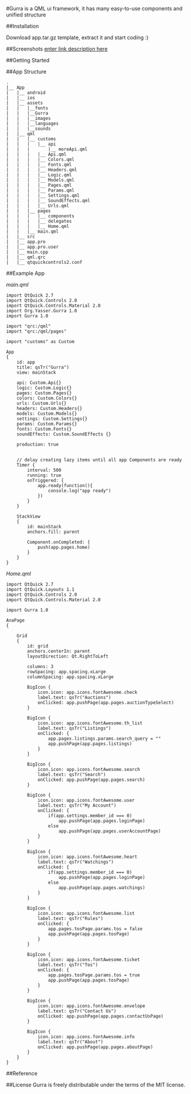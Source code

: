 
#Gurra is a QML ui framework, it has many easy-to-use components and unified structure

##Installation

Download app.tar.gz template, extract it and start coding :)

##Screenshots
[enter link description here](/screenshots/README.md)

##Getting Started

##App Structure

    .
    |__ App
    |	|__ android
	|   |__ ios
    |	|__ assets
    |	|	|__fonts
    |	|	|__Gurra
    |	|	|__images
    |	|	|__languages
    |	|	|__sounds
    |	|__ qml
    |	|	|__	customs
    |	|	|	|__	api
    |	|	|		|__ moreApi.qml
    |	|	|	|__ Api.qml
    |	|	|	|__ Colors.qml
    |	|	|	|__ Fonts.qml
    |	|	|	|__ Headers.qml
    |	|	|	|__ Logic.qml
    |	|	|	|__ Models.qml
    |	|	|	|__ Pages.qml
    |	|	|	|__ Params.qml
    |	|	|	|__ Settings.qml
    |	|	|	|__ SoundEffects.qml
    |	|	|	|__ Urls.qml
	|	|   |__ pages
	|	|   |	|__ components
	|	|   |	|__ delegates
	|	|   |	|__ Home.qml
    |	|	|__ main.qml
	|   |__ src
	|   |__ app.pro
	|   |__ app.pro.user
	|   |__ main.cpp
	|   |__ qml.qrc
	|   |__ qtquickcontrols2.conf

##Example App

*main.qml*

    import QtQuick 2.7
    import QtQuick.Controls 2.0
    import QtQuick.Controls.Material 2.0
    import Org.Yasser.Gurra 1.0
    import Gurra 1.0
    
    import "qrc:/qml"
    import "qrc:/qml/pages"
    
    import "customs" as Custom
    
    App
    {
        id: app
        title: qsTr("Gurra")
        view: mainStack
    
        api: Custom.Api{}
        logic: Custom.Logic{}
        pages: Custom.Pages{}
        colors: Custom.Colors{}
        urls: Custom.Urls{}
        headers: Custom.Headers{}
        models: Custom.Models{}
        settings: Custom.Settings{}
        params: Custom.Params{}
        fonts: Custom.Fonts{}
        soundEffects: Custom.SoundEffects {}
    
        production: true
    
    
        // delay creating lazy items until all app Components are ready
        Timer {
            interval: 500
            running: true
            onTriggered: {
                app.ready(function(){
                    console.log("app ready")
                })
            }
        }
    
        StackView
        {
            id: mainStack
            anchors.fill: parent
    
            Component.onCompleted: {
                push(app.pages.home)
            }
        }
    }

*Home.qml*

    import QtQuick 2.7
    import QtQuick.Layouts 1.1
    import QtQuick.Controls 2.0
    import QtQuick.Controls.Material 2.0
    
    import Gurra 1.0
    
    AnaPage
    {
    
        Grid
        {
            id: grid
            anchors.centerIn: parent
            layoutDirection: Qt.RightToLeft
    
            columns: 3
            rowSpacing: app.spacing.xLarge
            columnSpacing: app.spacing.xLarge
    
            BigIcon {
                icon.icon: app.icons.fontAwesome.check
                label.text: qsTr("Auctions")
                onClicked: app.pushPage(app.pages.auctionTypeSelect)
            }
    
            BigIcon {
                icon.icon: app.icons.fontAwesome.th_list
                label.text: qsTr("Listings")
                onClicked: {
                    app.pages.listings.params.search_query = ""
                    app.pushPage(app.pages.listings)
                }
            }
    
            BigIcon {
                icon.icon: app.icons.fontAwesome.search
                label.text: qsTr("Search")
                onClicked: app.pushPage(app.pages.search)
            }
    
            BigIcon {
                icon.icon: app.icons.fontAwesome.user
                label.text: qsTr("My Account")
                onClicked: {
                    if(app.settings.member_id === 0)
                        app.pushPage(app.pages.loginPage)
                    else
                        app.pushPage(app.pages.userAccountPage)
                }
            }
    
            BigIcon {
                icon.icon: app.icons.fontAwesome.heart
                label.text: qsTr("Watchings")
                onClicked: {
                    if(app.settings.member_id === 0)
                        app.pushPage(app.pages.loginPage)
                    else
                        app.pushPage(app.pages.watchings)
                }
            }
    
            BigIcon {
                icon.icon: app.icons.fontAwesome.list
                label.text: qsTr("Rules")
                onClicked: {
                    app.pages.tosPage.params.tos = false
                    app.pushPage(app.pages.tosPage)
                }
            }
    
            BigIcon {
                icon.icon: app.icons.fontAwesome.ticket
                label.text: qsTr("Tos")
                onClicked: {
                    app.pages.tosPage.params.tos = true
                    app.pushPage(app.pages.tosPage)
                }
            }
    
            BigIcon {
                icon.icon: app.icons.fontAwesome.envelope
                label.text: qsTr("Contact Us")
                onClicked: app.pushPage(app.pages.contactUsPage)
            }
    
            BigIcon {
                icon.icon: app.icons.fontAwesome.info
                label.text: qsTr("About")
                onClicked: app.pushPage(app.pages.aboutPage)
            }
        }
    }



##Reference

##License 
Gurra is freely distributable under the terms of the MIT license.

